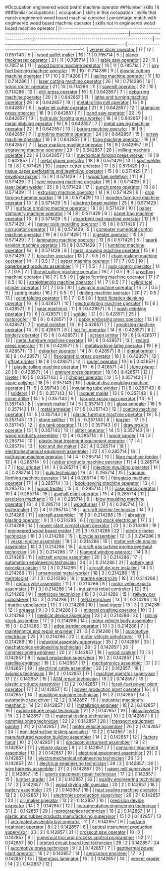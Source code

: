 #Occupation engineered wood board machine operator
##Number skills 14
###Similar occupations:
| occupation                                                                                                      |   skills in this occupation |   skills that match engineered wood board machine operator |   percentage match with engineered wood board machine operator |   skills not in engineered wood board machine operator |
|:----------------------------------------------------------------------------------------------------------------|----------------------------:|-----------------------------------------------------------:|---------------------------------------------------------------:|-------------------------------------------------------:|
| [veneer slicer operator](veneer_slicer_operator.md)                                                             |                          17 |                                                         12 |                                                       0.857143 |                                                      5 |
| [wood pallet maker](wood_pallet_maker.md)                                                                       |                          16 |                                                         11 |                                                       0.785714 |                                                      5 |
| [planer thicknesser operator](planer_thicknesser_operator.md)                                                   |                          21 |                                                         11 |                                                       0.785714 |                                                     10 |
| [table saw operator](table_saw_operator.md)                                                                     |                          22 |                                                         11 |                                                       0.785714 |                                                     11 |
| [wood boring machine operator](wood_boring_machine_operator.md)                                                 |                          18 |                                                         11 |                                                       0.785714 |                                                      7 |
| [oxy fuel burning machine operator](oxy_fuel_burning_machine_operator.md)                                       |                          19 |                                                         10 |                                                       0.714286 |                                                      9 |
| [plasma cutting machine operator](plasma_cutting_machine_operator.md)                                           |                          17 |                                                         10 |                                                       0.714286 |                                                      7 |
| [nailing machine operator](nailing_machine_operator.md)                                                         |                          11 |                                                         10 |                                                       0.714286 |                                                      1 |
| [laser cutting machine operator](laser_cutting_machine_operator.md)                                             |                          26 |                                                         10 |                                                       0.714286 |                                                     16 |
| [wood router operator](wood_router_operator.md)                                                                 |                          21 |                                                         10 |                                                       0.714286 |                                                     11 |
| [sawmill operator](sawmill_operator.md)                                                                         |                          22 |                                                         10 |                                                       0.714286 |                                                     12 |
| [drill press operator](drill_press_operator.md)                                                                 |                          16 |                                                          9 |                                                       0.642857 |                                                      7 |
| [deburring machine operator](deburring_machine_operator.md)                                                     |                          20 |                                                          9 |                                                       0.642857 |                                                     11 |
| [lathe and turning machine operator](lathe_and_turning_machine_operator.md)                                     |                          28 |                                                          9 |                                                       0.642857 |                                                     19 |
| [metal rolling mill operator](metal_rolling_mill_operator.md)                                                   |                          15 |                                                          9 |                                                       0.642857 |                                                      6 |
| [water jet cutter operator](water_jet_cutter_operator.md)                                                       |                          21 |                                                          9 |                                                       0.642857 |                                                     12 |
| [stamping press operator](stamping_press_operator.md)                                                           |                          16 |                                                          9 |                                                       0.642857 |                                                      7 |
| [band saw operator](band_saw_operator.md)                                                                       |                          22 |                                                          9 |                                                       0.642857 |                                                     13 |
| [hydraulic forging press worker](hydraulic_forging_press_worker.md)                                             |                          18 |                                                          9 |                                                       0.642857 |                                                      9 |
| [metal nibbling operator](metal_nibbling_operator.md)                                                           |                          16 |                                                          9 |                                                       0.642857 |                                                      7 |
| [metal sawing machine operator](metal_sawing_machine_operator.md)                                               |                          22 |                                                          9 |                                                       0.642857 |                                                     13 |
| [boring machine operator](boring_machine_operator.md)                                                           |                          16 |                                                          9 |                                                       0.642857 |                                                      7 |
| [grinding machine operator](grinding_machine_operator.md)                                                       |                          24 |                                                          9 |                                                       0.642857 |                                                     15 |
| [screw machine operator](screw_machine_operator.md)                                                             |                          18 |                                                          9 |                                                       0.642857 |                                                      9 |
| [filing machine operator](filing_machine_operator.md)                                                           |                          16 |                                                          9 |                                                       0.642857 |                                                      7 |
| [laser marking machine operator](laser_marking_machine_operator.md)                                             |                          18 |                                                          9 |                                                       0.642857 |                                                      9 |
| [engraving machine operator](engraving_machine_operator.md)                                                     |                          29 |                                                          9 |                                                       0.642857 |                                                     20 |
| [milling machine operator](milling_machine_operator.md)                                                         |                          22 |                                                          9 |                                                       0.642857 |                                                     13 |
| [mechanical forging press worker](mechanical_forging_press_worker.md)                                           |                          16 |                                                          9 |                                                       0.642857 |                                                      7 |
| [metal planer operator](metal_planer_operator.md)                                                               |                          18 |                                                          8 |                                                       0.571429 |                                                     10 |
| [spot welder](spot_welder.md)                                                                                   |                          18 |                                                          8 |                                                       0.571429 |                                                     10 |
| [paper cutter operator](paper_cutter_operator.md)                                                               |                          17 |                                                          8 |                                                       0.571429 |                                                      9 |
| [tissue paper perforating and rewinding operator](tissue_paper_perforating_and_rewinding_operator.md)           |                          15 |                                                          8 |                                                       0.571429 |                                                      7 |
| [envelope maker](envelope_maker.md)                                                                             |                          15 |                                                          8 |                                                       0.571429 |                                                      7 |
| [wood fuel pelletiser](wood_fuel_pelletiser.md)                                                                 |                          11 |                                                          8 |                                                       0.571429 |                                                      3 |
| [wire weaving machine operator](wire_weaving_machine_operator.md)                                               |                          16 |                                                          8 |                                                       0.571429 |                                                      8 |
| [laser beam welder](laser_beam_welder.md)                                                                       |                          25 |                                                          8 |                                                       0.571429 |                                                     17 |
| [punch press operator](punch_press_operator.md)                                                                 |                          19 |                                                          8 |                                                       0.571429 |                                                     11 |
| [extrusion machine operator](extrusion_machine_operator.md)                                                     |                          14 |                                                          8 |                                                       0.571429 |                                                      6 |
| [drop forging hammer worker](drop_forging_hammer_worker.md)                                                     |                          18 |                                                          8 |                                                       0.571429 |                                                     10 |
| [wooden furniture machine operator](wooden_furniture_machine_operator.md)                                       |                          13 |                                                          8 |                                                       0.571429 |                                                      5 |
| [electron beam welder](electron_beam_welder.md)                                                                 |                          25 |                                                          8 |                                                       0.571429 |                                                     17 |
| [surface grinding machine operator](surface_grinding_machine_operator.md)                                       |                          18 |                                                          8 |                                                       0.571429 |                                                     10 |
| [paper stationery machine operator](paper_stationery_machine_operator.md)                                       |                          14 |                                                          8 |                                                       0.571429 |                                                      6 |
| [paper bag machine operator](paper_bag_machine_operator.md)                                                     |                          13 |                                                          8 |                                                       0.571429 |                                                      5 |
| [absorbent pad machine operator](absorbent_pad_machine_operator.md)                                             |                          12 |                                                          8 |                                                       0.571429 |                                                      4 |
| [paper pulp moulding operator](paper_pulp_moulding_operator.md)                                                 |                          15 |                                                          8 |                                                       0.571429 |                                                      7 |
| [corrugator operator](corrugator_operator.md)                                                                   |                          13 |                                                          8 |                                                       0.571429 |                                                      5 |
| [computer numerical control machine operator](computer_numerical_control_machine_operator.md)                   |                          19 |                                                          8 |                                                       0.571429 |                                                     11 |
| [digester operator](digester_operator.md)                                                                       |                          15 |                                                          8 |                                                       0.571429 |                                                      7 |
| [laminating machine operator](laminating_machine_operator.md)                                                   |                          13 |                                                          8 |                                                       0.571429 |                                                      5 |
| [spark erosion machine operator](spark_erosion_machine_operator.md)                                             |                          15 |                                                          8 |                                                       0.571429 |                                                      7 |
| [tumbling machine operator](tumbling_machine_operator.md)                                                       |                          16 |                                                          8 |                                                       0.571429 |                                                      8 |
| [metal drawing machine operator](metal_drawing_machine_operator.md)                                             |                          15 |                                                          8 |                                                       0.571429 |                                                      7 |
| [bleacher operator](bleacher_operator.md)                                                                       |                          13 |                                                          7 |                                                       0.5      |                                                      6 |
| [chain making machine operator](chain_making_machine_operator.md)                                               |                          14 |                                                          7 |                                                       0.5      |                                                      7 |
| [paper machine operator](paper_machine_operator.md)                                                             |                          17 |                                                          7 |                                                       0.5      |                                                     10 |
| [paperboard products assembler](paperboard_products_assembler.md)                                               |                          11 |                                                          7 |                                                       0.5      |                                                      4 |
| [pulp control operator](pulp_control_operator.md)                                                               |                          14 |                                                          7 |                                                       0.5      |                                                      7 |
| [thread rolling machine operator](thread_rolling_machine_operator.md)                                           |                          16 |                                                          7 |                                                       0.5      |                                                      9 |
| [upsetting machine operator](upsetting_machine_operator.md)                                                     |                          16 |                                                          7 |                                                       0.5      |                                                      9 |
| [glass forming machine operator](glass_forming_machine_operator.md)                                             |                          17 |                                                          7 |                                                       0.5      |                                                     10 |
| [straightening machine operator](straightening_machine_operator.md)                                             |                          14 |                                                          7 |                                                       0.5      |                                                      7 |
| [cylindrical grinder operator](cylindrical_grinder_operator.md)                                                 |                          17 |                                                          7 |                                                       0.5      |                                                     10 |
| [swaging machine operator](swaging_machine_operator.md)                                                         |                          16 |                                                          7 |                                                       0.5      |                                                      9 |
| [spring maker](spring_maker.md)                                                                                 |                          16 |                                                          7 |                                                       0.5      |                                                      9 |
| [drilling machine operator](drilling_machine_operator.md)                                                       |                          20 |                                                          7 |                                                       0.5      |                                                     13 |
| [print folding operator](print_folding_operator.md)                                                             |                          15 |                                                          7 |                                                       0.5      |                                                      8 |
| [froth flotation deinking operator](froth_flotation_deinking_operator.md)                                       |                          16 |                                                          6 |                                                       0.428571 |                                                     10 |
| [electroplating machine operator](electroplating_machine_operator.md)                                           |                          15 |                                                          6 |                                                       0.428571 |                                                      9 |
| [gear machinist](gear_machinist.md)                                                                             |                          11 |                                                          6 |                                                       0.428571 |                                                      5 |
| [wash deinking operator](wash_deinking_operator.md)                                                             |                          15 |                                                          6 |                                                       0.428571 |                                                      9 |
| [welder](welder.md)                                                                                             |                          31 |                                                          6 |                                                       0.428571 |                                                     25 |
| [rustproofer](rustproofer.md)                                                                                   |                          15 |                                                          6 |                                                       0.428571 |                                                      9 |
| [paper embosing press operator](paper_embosing_press_operator.md)                                               |                          13 |                                                          6 |                                                       0.428571 |                                                      7 |
| [metal polisher](metal_polisher.md)                                                                             |                          13 |                                                          6 |                                                       0.428571 |                                                      7 |
| [anodising machine operator](anodising_machine_operator.md)                                                     |                          14 |                                                          6 |                                                       0.428571 |                                                      8 |
| [hot foil operator](hot_foil_operator.md)                                                                       |                          14 |                                                          6 |                                                       0.428571 |                                                      8 |
| [bindery operator](bindery_operator.md)                                                                         |                          15 |                                                          6 |                                                       0.428571 |                                                      9 |
| [screen printer](screen_printer.md)                                                                             |                          19 |                                                          6 |                                                       0.428571 |                                                     13 |
| [metal furniture machine operator](metal_furniture_machine_operator.md)                                         |                          19 |                                                          6 |                                                       0.428571 |                                                     13 |
| [record press operator](record_press_operator.md)                                                               |                          11 |                                                          6 |                                                       0.428571 |                                                      5 |
| [metalworking lathe operator](metalworking_lathe_operator.md)                                                   |                          19 |                                                          6 |                                                       0.428571 |                                                     13 |
| [debarker operator](debarker_operator.md)                                                                       |                          14 |                                                          6 |                                                       0.428571 |                                                      8 |
| [digital printer](digital_printer.md)                                                                           |                          18 |                                                          6 |                                                       0.428571 |                                                     12 |
| [flexographic press operator](flexographic_press_operator.md)                                                   |                          18 |                                                          6 |                                                       0.428571 |                                                     12 |
| [offset printer](offset_printer.md)                                                                             |                          18 |                                                          6 |                                                       0.428571 |                                                     12 |
| [router operator](router_operator.md)                                                                           |                          13 |                                                          6 |                                                       0.428571 |                                                      7 |
| [plastic rolling machine operator](plastic_rolling_machine_operator.md)                                         |                          10 |                                                          6 |                                                       0.428571 |                                                      4 |
| [stone planer](stone_planer.md)                                                                                 |                          20 |                                                          6 |                                                       0.428571 |                                                     14 |
| [gravure press operator](gravure_press_operator.md)                                                             |                          18 |                                                          6 |                                                       0.428571 |                                                     12 |
| [riveter](riveter.md)                                                                                           |                          10 |                                                          5 |                                                       0.357143 |                                                      5 |
| [chipper operator](chipper_operator.md)                                                                         |                          12 |                                                          5 |                                                       0.357143 |                                                      7 |
| [stone polisher](stone_polisher.md)                                                                             |                          18 |                                                          5 |                                                       0.357143 |                                                     13 |
| [optical disc moulding machine operator](optical_disc_moulding_machine_operator.md)                             |                          11 |                                                          5 |                                                       0.357143 |                                                      6 |
| [insulating tube winder](insulating_tube_winder.md)                                                             |                          11 |                                                          5 |                                                       0.357143 |                                                      6 |
| [solderer](solderer.md)                                                                                         |                          17 |                                                          5 |                                                       0.357143 |                                                     12 |
| [lacquer maker](lacquer_maker.md)                                                                               |                          13 |                                                          5 |                                                       0.357143 |                                                      8 |
| [stone driller](stone_driller.md)                                                                               |                          14 |                                                          5 |                                                       0.357143 |                                                      9 |
| [lacquer spray gun operator](lacquer_spray_gun_operator.md)                                                     |                          13 |                                                          5 |                                                       0.357143 |                                                      8 |
| [varnish maker](varnish_maker.md)                                                                               |                          14 |                                                          5 |                                                       0.357143 |                                                      9 |
| [glass annealer](glass_annealer.md)                                                                             |                          16 |                                                          5 |                                                       0.357143 |                                                     11 |
| [metal annealer](metal_annealer.md)                                                                             |                          17 |                                                          5 |                                                       0.357143 |                                                     12 |
| [coating machine operator](coating_machine_operator.md)                                                         |                          13 |                                                          5 |                                                       0.357143 |                                                      8 |
| [plastic furniture machine operator](plastic_furniture_machine_operator.md)                                     |                          18 |                                                          5 |                                                       0.357143 |                                                     13 |
| [stone splitter](stone_splitter.md)                                                                             |                          13 |                                                          5 |                                                       0.357143 |                                                      8 |
| [brazier](brazier.md)                                                                                           |                          17 |                                                          5 |                                                       0.357143 |                                                     12 |
| [dip tank operator](dip_tank_operator.md)                                                                       |                          11 |                                                          5 |                                                       0.357143 |                                                      6 |
| [drawing kiln operator](drawing_kiln_operator.md)                                                               |                          15 |                                                          5 |                                                       0.357143 |                                                     10 |
| [slitter operator](slitter_operator.md)                                                                         |                          14 |                                                          5 |                                                       0.357143 |                                                      9 |
| [wood products assembler](wood_products_assembler.md)                                                           |                          12 |                                                          4 |                                                       0.285714 |                                                      8 |
| [wood sander](wood_sander.md)                                                                                   |                          14 |                                                          4 |                                                       0.285714 |                                                     10 |
| [plastic heat treatment equipment operator](plastic_heat_treatment_equipment_operator.md)                       |                          17 |                                                          4 |                                                       0.285714 |                                                     13 |
| [tool and die maker](tool_and_die_maker.md)                                                                     |                          22 |                                                          4 |                                                       0.285714 |                                                     18 |
| [electromechanical equipment assembler](electromechanical_equipment_assembler.md)                               |                          22 |                                                          4 |                                                       0.285714 |                                                     18 |
| [pultrusion machine operator](pultrusion_machine_operator.md)                                                   |                          14 |                                                          4 |                                                       0.285714 |                                                     10 |
| [fibre machine tender](fibre_machine_tender.md)                                                                 |                          13 |                                                          4 |                                                       0.285714 |                                                      9 |
| [rubber products machine operator](rubber_products_machine_operator.md)                                         |                          11 |                                                          4 |                                                       0.285714 |                                                      7 |
| [tool grinder](tool_grinder.md)                                                                                 |                          14 |                                                          4 |                                                       0.285714 |                                                     10 |
| [injection moulding operator](injection_moulding_operator.md)                                                   |                          14 |                                                          4 |                                                       0.285714 |                                                     10 |
| [pulp technician](pulp_technician.md)                                                                           |                          19 |                                                          4 |                                                       0.285714 |                                                     15 |
| [vacuum forming machine operator](vacuum_forming_machine_operator.md)                                           |                          14 |                                                          4 |                                                       0.285714 |                                                     10 |
| [fibreglass machine operator](fibreglass_machine_operator.md)                                                   |                          17 |                                                          4 |                                                       0.285714 |                                                     13 |
| [book-sewing machine operator](book-sewing_machine_operator.md)                                                 |                          13 |                                                          4 |                                                       0.285714 |                                                      9 |
| [wood treater](wood_treater.md)                                                                                 |                          15 |                                                          4 |                                                       0.285714 |                                                     11 |
| [cake press operator](cake_press_operator.md)                                                                   |                          19 |                                                          4 |                                                       0.285714 |                                                     15 |
| [asphalt plant operator](asphalt_plant_operator.md)                                                             |                          15 |                                                          4 |                                                       0.285714 |                                                     11 |
| [precision mechanic](precision_mechanic.md)                                                                     |                          13 |                                                          4 |                                                       0.285714 |                                                      9 |
| [blow moulding machine operator](blow_moulding_machine_operator.md)                                             |                          13 |                                                          4 |                                                       0.285714 |                                                      9 |
| [woodturner](woodturner.md)                                                                                     |                          17 |                                                          4 |                                                       0.285714 |                                                     13 |
| [boilermaker](boilermaker.md)                                                                                   |                          22 |                                                          4 |                                                       0.285714 |                                                     18 |
| [aircraft interior technician](aircraft_interior_technician.md)                                                 |                          14 |                                                          3 |                                                       0.214286 |                                                     11 |
| [aircraft assembler](aircraft_assembler.md)                                                                     |                          18 |                                                          3 |                                                       0.214286 |                                                     15 |
| [abrasive blasting operator](abrasive_blasting_operator.md)                                                     |                           9 |                                                          3 |                                                       0.214286 |                                                      6 |
| [rolling stock electrician](rolling_stock_electrician.md)                                                       |                          17 |                                                          3 |                                                       0.214286 |                                                     14 |
| [power plant control room operator](power_plant_control_room_operator.md)                                       |                          22 |                                                          3 |                                                       0.214286 |                                                     19 |
| [engineered wood board grader](engineered_wood_board_grader.md)                                                 |                          25 |                                                          3 |                                                       0.214286 |                                                     22 |
| [electric meter technician](electric_meter_technician.md)                                                       |                          18 |                                                          3 |                                                       0.214286 |                                                     15 |
| [bicycle assembler](bicycle_assembler.md)                                                                       |                          12 |                                                          3 |                                                       0.214286 |                                                      9 |
| [vessel engine assembler](vessel_engine_assembler.md)                                                           |                          18 |                                                          3 |                                                       0.214286 |                                                     15 |
| [motor vehicle engine assembler](motor_vehicle_engine_assembler.md)                                             |                          18 |                                                          3 |                                                       0.214286 |                                                     15 |
| [aircraft gas turbine engine overhaul technician](aircraft_gas_turbine_engine_overhaul_technician.md)           |                          20 |                                                          3 |                                                       0.214286 |                                                     17 |
| [filament winding operator](filament_winding_operator.md)                                                       |                          14 |                                                          3 |                                                       0.214286 |                                                     11 |
| [aircraft engine assembler](aircraft_engine_assembler.md)                                                       |                          20 |                                                          3 |                                                       0.214286 |                                                     17 |
| [automation engineering technician](automation_engineering_technician.md)                                       |                          24 |                                                          3 |                                                       0.214286 |                                                     21 |
| [pottery and porcelain caster](pottery_and_porcelain_caster.md)                                                 |                          12 |                                                          3 |                                                       0.214286 |                                                      9 |
| [aircraft de-icer installer](aircraft_de-icer_installer.md)                                                     |                          14 |                                                          3 |                                                       0.214286 |                                                     11 |
| [ornamental metal worker](ornamental_metal_worker.md)                                                           |                          18 |                                                          3 |                                                       0.214286 |                                                     15 |
| [metrologist](metrologist.md)                                                                                   |                          21 |                                                          3 |                                                       0.214286 |                                                     18 |
| [marine electrician](marine_electrician.md)                                                                     |                          18 |                                                          3 |                                                       0.214286 |                                                     15 |
| [motorcycle assembler](motorcycle_assembler.md)                                                                 |                          11 |                                                          3 |                                                       0.214286 |                                                      8 |
| [motor vehicle parts assembler](motor_vehicle_parts_assembler.md)                                               |                          17 |                                                          3 |                                                       0.214286 |                                                     14 |
| [industrial robot controller](industrial_robot_controller.md)                                                   |                          12 |                                                          3 |                                                       0.214286 |                                                      9 |
| [metrology technician](metrology_technician.md)                                                                 |                          18 |                                                          3 |                                                       0.214286 |                                                     15 |
| [railway car upholsterer](railway_car_upholsterer.md)                                                           |                          14 |                                                          3 |                                                       0.214286 |                                                     11 |
| [metal engraver](metal_engraver.md)                                                                             |                          13 |                                                          3 |                                                       0.214286 |                                                     10 |
| [marine upholsterer](marine_upholsterer.md)                                                                     |                          13 |                                                          3 |                                                       0.214286 |                                                     10 |
| [boat rigger](boat_rigger.md)                                                                                   |                          15 |                                                          3 |                                                       0.214286 |                                                     12 |
| [greaser](greaser.md)                                                                                           |                           9 |                                                          3 |                                                       0.214286 |                                                      6 |
| [mineral crushing operator](mineral_crushing_operator.md)                                                       |                          10 |                                                          3 |                                                       0.214286 |                                                      7 |
| [medical device assembler](medical_device_assembler.md)                                                         |                          23 |                                                          3 |                                                       0.214286 |                                                     20 |
| [rolling stock assembler](rolling_stock_assembler.md)                                                           |                          17 |                                                          3 |                                                       0.214286 |                                                     14 |
| [motor vehicle body assembler](motor_vehicle_body_assembler.md)                                                 |                          15 |                                                          3 |                                                       0.214286 |                                                     12 |
| [edge bander operator](edge_bander_operator.md)                                                                 |                          10 |                                                          3 |                                                       0.214286 |                                                      7 |
| [maintenance and repair engineer](maintenance_and_repair_engineer.md)                                           |                          21 |                                                          3 |                                                       0.214286 |                                                     18 |
| [automotive electrician](automotive_electrician.md)                                                             |                          25 |                                                          3 |                                                       0.214286 |                                                     22 |
| [motor vehicle upholsterer](motor_vehicle_upholsterer.md)                                                       |                          13 |                                                          3 |                                                       0.214286 |                                                     10 |
| [industrial assembly supervisor](industrial_assembly_supervisor.md)                                             |                          35 |                                                          2 |                                                       0.142857 |                                                     33 |
| [mechatronics engineering technician](mechatronics_engineering_technician.md)                                   |                          28 |                                                          2 |                                                       0.142857 |                                                     26 |
| [commissioning engineer](commissioning_engineer.md)                                                             |                          20 |                                                          2 |                                                       0.142857 |                                                     18 |
| [wood caulker](wood_caulker.md)                                                                                 |                          10 |                                                          2 |                                                       0.142857 |                                                      8 |
| [wood production supervisor](wood_production_supervisor.md)                                                     |                          16 |                                                          2 |                                                       0.142857 |                                                     14 |
| [satellite engineer](satellite_engineer.md)                                                                     |                          19 |                                                          2 |                                                       0.142857 |                                                     17 |
| [mechatronics assembler](mechatronics_assembler.md)                                                             |                          21 |                                                          2 |                                                       0.142857 |                                                     19 |
| [electrical cable assembler](electrical_cable_assembler.md)                                                     |                          20 |                                                          2 |                                                       0.142857 |                                                     18 |
| [avionics technician](avionics_technician.md)                                                                   |                          19 |                                                          2 |                                                       0.142857 |                                                     17 |
| [machine operator supervisor](machine_operator_supervisor.md)                                                   |                          17 |                                                          2 |                                                       0.142857 |                                                     15 |
| [ATM repair technician](ATM_repair_technician.md)                                                               |                          18 |                                                          2 |                                                       0.142857 |                                                     16 |
| [plastic products assembler](plastic_products_assembler.md)                                                     |                          13 |                                                          2 |                                                       0.142857 |                                                     11 |
| [fossil-fuel power plant operator](fossil-fuel_power_plant_operator.md)                                         |                          17 |                                                          2 |                                                       0.142857 |                                                     15 |
| [power production plant operator](power_production_plant_operator.md)                                           |                          16 |                                                          2 |                                                       0.142857 |                                                     14 |
| [moulding machine technician](moulding_machine_technician.md)                                                   |                          16 |                                                          2 |                                                       0.142857 |                                                     14 |
| [automotive test driver](automotive_test_driver.md)                                                             |                          12 |                                                          2 |                                                       0.142857 |                                                     10 |
| [industrial machinery mechanic](industrial_machinery_mechanic.md)                                               |                          14 |                                                          2 |                                                       0.142857 |                                                     12 |
| [installation engineer](installation_engineer.md)                                                               |                          18 |                                                          2 |                                                       0.142857 |                                                     16 |
| [mobile phone repair technician](mobile_phone_repair_technician.md)                                             |                          21 |                                                          2 |                                                       0.142857 |                                                     19 |
| [glass beveller](glass_beveller.md)                                                                             |                          15 |                                                          2 |                                                       0.142857 |                                                     13 |
| [material testing technician](material_testing_technician.md)                                                   |                          10 |                                                          2 |                                                       0.142857 |                                                      8 |
| [commissioning technician](commissioning_technician.md)                                                         |                          22 |                                                          2 |                                                       0.142857 |                                                     20 |
| [transport equipment painter](transport_equipment_painter.md)                                                   |                          31 |                                                          2 |                                                       0.142857 |                                                     29 |
| [motor vehicle assembler](motor_vehicle_assembler.md)                                                           |                          26 |                                                          2 |                                                       0.142857 |                                                     24 |
| [non-destructive testing specialist](non-destructive_testing_specialist.md)                                     |                          10 |                                                          2 |                                                       0.142857 |                                                      8 |
| [manufactured wooden building assembler](manufactured_wooden_building_assembler.md)                             |                          14 |                                                          2 |                                                       0.142857 |                                                     12 |
| [factory hand](factory_hand.md)                                                                                 |                          10 |                                                          2 |                                                       0.142857 |                                                      8 |
| [precision instrument assembler](precision_instrument_assembler.md)                                             |                          19 |                                                          2 |                                                       0.142857 |                                                     17 |
| [vehicle glazier](vehicle_glazier.md)                                                                           |                           9 |                                                          2 |                                                       0.142857 |                                                      7 |
| [container equipment assembler](container_equipment_assembler.md)                                               |                          12 |                                                          2 |                                                       0.142857 |                                                     10 |
| [electrical equipment assembler](electrical_equipment_assembler.md)                                             |                          21 |                                                          2 |                                                       0.142857 |                                                     19 |
| [electromechanical engineering technician](electromechanical_engineering_technician.md)                         |                          26 |                                                          2 |                                                       0.142857 |                                                     24 |
| [electrical engineering technician](electrical_engineering_technician.md)                                       |                          28 |                                                          2 |                                                       0.142857 |                                                     26 |
| [wire harness assembler](wire_harness_assembler.md)                                                             |                          27 |                                                          2 |                                                       0.142857 |                                                     25 |
| [paper mill supervisor](paper_mill_supervisor.md)                                                               |                          17 |                                                          2 |                                                       0.142857 |                                                     15 |
| [sports equipment repair technician](sports_equipment_repair_technician.md)                                     |                          17 |                                                          2 |                                                       0.142857 |                                                     15 |
| [lumber grader](lumber_grader.md)                                                                               |                          34 |                                                          2 |                                                       0.142857 |                                                     32 |
| [quality engineering technician](quality_engineering_technician.md)                                             |                          17 |                                                          2 |                                                       0.142857 |                                                     15 |
| [wood drying kiln operator](wood_drying_kiln_operator.md)                                                       |                          20 |                                                          2 |                                                       0.142857 |                                                     18 |
| [battery assembler](battery_assembler.md)                                                                       |                          20 |                                                          2 |                                                       0.142857 |                                                     18 |
| [heat sealing machine operator](heat_sealing_machine_operator.md)                                               |                          12 |                                                          2 |                                                       0.142857 |                                                     10 |
| [electronics production supervisor](electronics_production_supervisor.md)                                       |                          26 |                                                          2 |                                                       0.142857 |                                                     24 |
| [pill maker operator](pill_maker_operator.md)                                                                   |                          12 |                                                          2 |                                                       0.142857 |                                                     10 |
| [precision device inspector](precision_device_inspector.md)                                                     |                          14 |                                                          2 |                                                       0.142857 |                                                     12 |
| [instrumentation engineering technician](instrumentation_engineering_technician.md)                             |                          31 |                                                          2 |                                                       0.142857 |                                                     29 |
| [reprographics technician](reprographics_technician.md)                                                         |                          16 |                                                          2 |                                                       0.142857 |                                                     14 |
| [plastic and rubber products manufacturing supervisor](plastic_and_rubber_products_manufacturing_supervisor.md) |                          15 |                                                          2 |                                                       0.142857 |                                                     13 |
| [automated assembly line operator](automated_assembly_line_operator.md)                                         |                          11 |                                                          2 |                                                       0.142857 |                                                      9 |
| [surface treatment operator](surface_treatment_operator.md)                                                     |                           8 |                                                          2 |                                                       0.142857 |                                                      6 |
| [optical instrument production supervisor](optical_instrument_production_supervisor.md)                         |                          23 |                                                          2 |                                                       0.142857 |                                                     21 |
| [crosscut saw operator](crosscut_saw_operator.md)                                                               |                          10 |                                                          2 |                                                       0.142857 |                                                      8 |
| [numerical tool and process control programmer](numerical_tool_and_process_control_programmer.md)               |                          52 |                                                          2 |                                                       0.142857 |                                                     50 |
| [printed circuit board test technician](printed_circuit_board_test_technician.md)                               |                          26 |                                                          2 |                                                       0.142857 |                                                     24 |
| [automotive brake technician](automotive_brake_technician.md)                                                   |                           9 |                                                          2 |                                                       0.142857 |                                                      7 |
| [geothermal power plant operator](geothermal_power_plant_operator.md)                                           |                          16 |                                                          2 |                                                       0.142857 |                                                     14 |
| [aerospace engineer](aerospace_engineer.md)                                                                     |                          17 |                                                          2 |                                                       0.142857 |                                                     15 |
| [fiberglass laminator](fiberglass_laminator.md)                                                                 |                          16 |                                                          2 |                                                       0.142857 |                                                     14 |
| [veneer grader](veneer_grader.md)                                                                               |                          14 |                                                          2 |                                                       0.142857 |                                                     12 |
